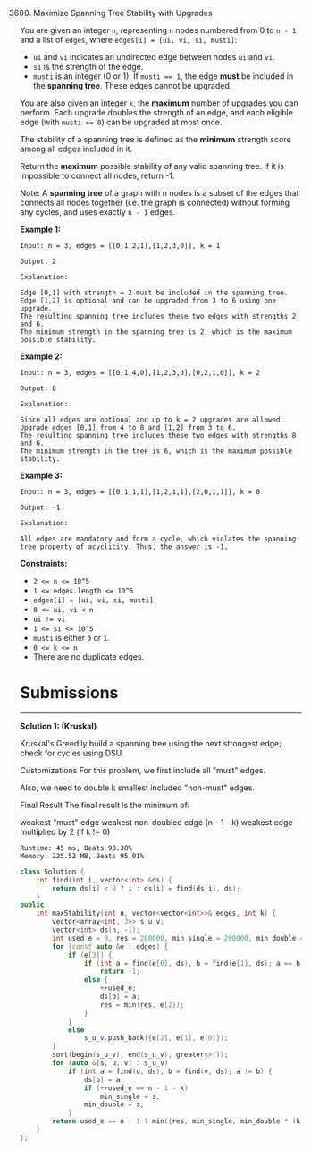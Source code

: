 3600. Maximize Spanning Tree Stability with Upgrades

You are given an integer `n`, representing `n` nodes numbered from 0 to `n - 1` and a list of `edges`, where `edges[i] = [ui, vi, si, musti]`:

* `ui` and `vi` indicates an undirected edge between nodes `ui` and `vi`.
* `si` is the strength of the edge.
* `musti` is an integer (0 or 1). If `musti == 1`, the edge **must** be included in the **spanning tree**. These edges cannot be upgraded.

You are also given an integer `k`, the **maximum** number of upgrades you can perform. Each upgrade doubles the strength of an edge, and each eligible edge (with `musti == 0`) can be upgraded at most once.

The stability of a spanning tree is defined as the **minimum** strength score among all edges included in it.

Return the **maximum** possible stability of any valid spanning tree. If it is impossible to connect all nodes, return -1.

Note: A **spanning tree** of a graph with n nodes is a subset of the edges that connects all nodes together (i.e. the graph is connected) without forming any cycles, and uses exactly `n - 1` edges.

 

**Example 1:**
```
Input: n = 3, edges = [[0,1,2,1],[1,2,3,0]], k = 1

Output: 2

Explanation:

Edge [0,1] with strength = 2 must be included in the spanning tree.
Edge [1,2] is optional and can be upgraded from 3 to 6 using one upgrade.
The resulting spanning tree includes these two edges with strengths 2 and 6.
The minimum strength in the spanning tree is 2, which is the maximum possible stability.
```

**Example 2:**
```
Input: n = 3, edges = [[0,1,4,0],[1,2,3,0],[0,2,1,0]], k = 2

Output: 6

Explanation:

Since all edges are optional and up to k = 2 upgrades are allowed.
Upgrade edges [0,1] from 4 to 8 and [1,2] from 3 to 6.
The resulting spanning tree includes these two edges with strengths 8 and 6.
The minimum strength in the tree is 6, which is the maximum possible stability.
```

**Example 3:**
```
Input: n = 3, edges = [[0,1,1,1],[1,2,1,1],[2,0,1,1]], k = 0

Output: -1

Explanation:

All edges are mandatory and form a cycle, which violates the spanning tree property of acyclicity. Thus, the answer is -1.
```

**Constraints:**

* `2 <= n <= 10^5`
* `1 <= edges.length <= 10^5`
* `edges[i] = [ui, vi, si, musti]`
* `0 <= ui, vi < n`
* `ui != vi`
* `1 <= si <= 10^5`
* `musti` is either `0` or `1`.
* `0 <= k <= n`
* There are no duplicate edges.

# Submissions
---
**Solution 1: (Kruskal)**

Kruskal's
Greedily build a spanning tree using the next strongest edge; check for cycles using DSU.

Customizations
For this problem, we first include all "must" edges.

Also, we need to double k smallest included "non-must" edges.

Final Result
The final result is the minimum of:

weakest "must" edge
weakest non-doubled edge (n - 1 - k)
weakest edge multiplied by 2 (if k != 0)

```
Runtime: 45 ms, Beats 98.38%
Memory: 225.52 MB, Beats 95.01%
```
```c++
class Solution {
    int find(int i, vector<int> &ds) {
        return ds[i] < 0 ? i : ds[i] = find(ds[i], ds);
    }
public:
    int maxStability(int n, vector<vector<int>>& edges, int k) {
        vector<array<int, 3>> s_u_v;
        vector<int> ds(n, -1);
        int used_e = 0, res = 200000, min_single = 200000, min_double = 100000;
        for (const auto &e : edges) {
            if (e[3]) {
                if (int a = find(e[0], ds), b = find(e[1], ds); a == b)
                    return -1;
                else {
                    ++used_e;
                    ds[b] = a;
                    res = min(res, e[2]);                    
                }
            }
            else
                s_u_v.push_back({e[2], e[1], e[0]});
        }
        sort(begin(s_u_v), end(s_u_v), greater<>());
        for (auto &[s, u, v] : s_u_v)                 
            if (int a = find(u, ds), b = find(v, ds); a != b) {
                ds[b] = a;
                if (++used_e == n - 1 - k)
                    min_single = s;
                min_double = s;
            }
        return used_e == n - 1 ? min({res, min_single, min_double * (k ? 2 : 1)}) : -1;
    }
};
```
